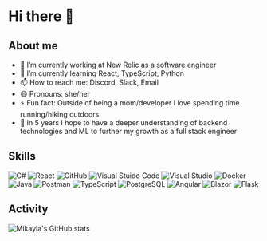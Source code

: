 # Hi there 👋

## About me

- 🔭 I’m currently working at New Relic as a software engineer
- 🌱 I’m currently learning React, TypeScript, Python
- 📫 How to reach me: Discord, Slack, Email
- 😄 Pronouns: she/her
- ⚡ Fun fact: Outside of being a mom/developer I love spending time running/hiking outdoors
- 🧭 In 5 years I hope to have a deeper understanding of backend technologies and ML to further my growth as a full stack engineer

## Skills
![C#](https://img.shields.io/badge/C%23-239120?logo=csharp&logoColor=white)
![React](https://img.shields.io/badge/React-61DAFB?logo=react&logoColor=white)
![GitHub](https://img.shields.io/badge/GitHub-black?logo=github&logoColor=white)
![Visual Stuido Code](https://img.shields.io/badge/Visual%20Studio%20Code-blue?logo=Visual%20Studio%20Code&logoColor=white)
![Visual Studio](https://img.shields.io/badge/Visual%20Studio-5C2D91?logo=Visual%20Studio&logoColor=white)
![Docker](https://img.shields.io/badge/Docker-2496ED?logo=Docker&logoColor=white)
![Java](https://img.shields.io/badge/Java-007396?logo=Java&logoColor=white)
![Postman](https://img.shields.io/badge/Postman-FF6C37?logo=Postman&logoColor=white)
![TypeScript](https://img.shields.io/badge/TypeScript-3178C6?logo=TypeScript&logoColor=white)
![PostgreSQL](https://img.shields.io/badge/PostgreSQL-4169E1?logo=PostgreSQL&logoColor=white)
![Angular](https://img.shields.io/badge/Angular-DD0031?logo=Angular&logoColor=white)
![Blazor](https://img.shields.io/badge/Blazor-5C2D91?logo=Blazor&logoColor=white)
![Flask](https://img.shields.io/badge/Flask-FFFFFF?logo=Flask&logoColor=black)

## Activity
![Mikayla's GitHub stats](https://github-readme-stats.vercel.app/api?username=mikaylarmcgraw&show_icons=true&theme=radical)
